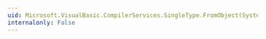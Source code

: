 ```yaml
---
uid: Microsoft.VisualBasic.CompilerServices.SingleType.FromObject(System.Object,System.Globalization.NumberFormatInfo)
internalonly: False
---
```

